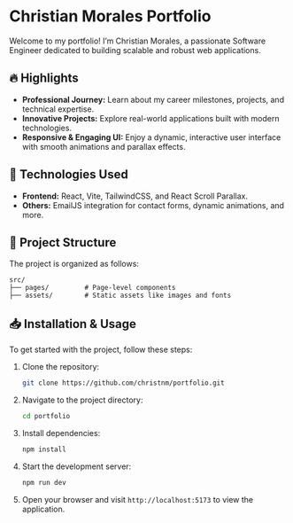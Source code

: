 # Christian Morales Portfolio

Welcome to my portfolio! I’m Christian Morales, a passionate Software Engineer dedicated to building scalable and robust web applications.

## 🔥 Highlights

- **Professional Journey:** Learn about my career milestones, projects, and technical expertise.
- **Innovative Projects:** Explore real-world applications built with modern technologies.
- **Responsive & Engaging UI:** Enjoy a dynamic, interactive user interface with smooth animations and parallax effects.

## 🚀 Technologies Used

- **Frontend:** React, Vite, TailwindCSS, and React Scroll Parallax.
- **Others:** EmailJS integration for contact forms, dynamic animations, and more.

## 📁 Project Structure

The project is organized as follows:

```
src/
├── pages/         # Page-level components
├── assets/        # Static assets like images and fonts
```

## 📥 Installation & Usage

To get started with the project, follow these steps:

1. Clone the repository:
   ```bash
   git clone https://github.com/christnm/portfolio.git
   ```

2. Navigate to the project directory:
   ```bash
   cd portfolio
   ```

3. Install dependencies:
   ```bash
   npm install
   ```

4. Start the development server:
   ```bash
   npm run dev
   ```

5. Open your browser and visit `http://localhost:5173` to view the application.
